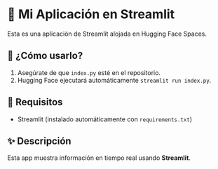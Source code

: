 # 🚀 Mi Aplicación en Streamlit

Esta es una aplicación de Streamlit alojada en Hugging Face Spaces.

## 📌 ¿Cómo usarlo?
1. Asegúrate de que `index.py` esté en el repositorio.
2. Hugging Face ejecutará automáticamente `streamlit run index.py`.

## 🔧 Requisitos
- Streamlit (instalado automáticamente con `requirements.txt`)

## ✨ Descripción
Esta app muestra información en tiempo real usando **Streamlit**.

